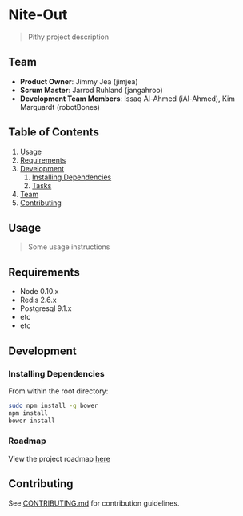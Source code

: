 # Nite-Out

> Pithy project description

## Team

  - __Product Owner__: Jimmy Jea (jimjea)
  - __Scrum Master__: Jarrod Ruhland (jangahroo)
  - __Development Team Members__: Issaq Al-Ahmed (iAl-Ahmed), Kim Marquardt (robotBones)

## Table of Contents

1. [Usage](#Usage)
1. [Requirements](#requirements)
1. [Development](#development)
    1. [Installing Dependencies](#installing-dependencies)
    1. [Tasks](#tasks)
1. [Team](#team)
1. [Contributing](#contributing)

## Usage

> Some usage instructions

## Requirements

- Node 0.10.x
- Redis 2.6.x
- Postgresql 9.1.x
- etc
- etc

## Development

### Installing Dependencies

From within the root directory:

```sh
sudo npm install -g bower
npm install
bower install
```

### Roadmap

View the project roadmap [here](LINK_TO_PROJECT_ISSUES)


## Contributing

See [CONTRIBUTING.md](CONTRIBUTING.md) for contribution guidelines.

